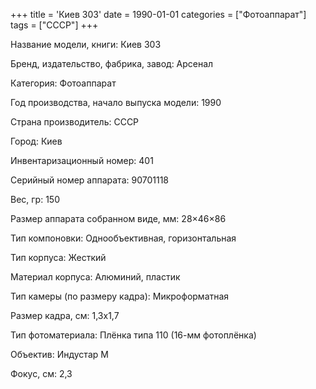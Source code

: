 +++
title = 'Киев 303'
date = 1990-01-01
categories = ["Фотоаппарат"]
tags = ["СССР"]
+++

Название модели, книги: Киев 303

Бренд, издательство, фабрика, завод: Арсенал

Категория: Фотоаппарат

Год производства, начало выпуска модели: 1990

Страна производитель: СССР

Город: Киев

Инвентаризационный номер: 401

Серийный номер аппарата: 90701118

Вес, гр: 150

Размер аппарата  собранном виде, мм: 28×46×86

Тип компоновки: Однообъективная, горизонтальная

Тип корпуса: Жесткий

Материал корпуса: Алюминий, пластик

Тип камеры (по размеру кадра): Микроформатная

Размер кадра, см: 1,3х1,7

Тип фотоматериала: Плёнка типа 110 (16-мм фотоплёнка)

Объектив: Индустар М

Фокус, см: 2,3

